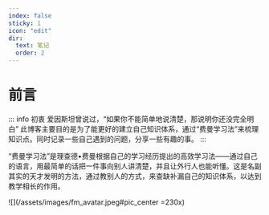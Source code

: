 ```yaml
---
index: false
sticky: 1
icon: "edit"
dir:
  text: 笔记
  order: 2
---
```


# 前言

::: info 初衷
爱因斯坦曾说过，“如果你不能简单地说清楚，那说明你还没完全明白”
此博客主要目的是为了能更好的建立自己知识体系，通过“费曼学习法”来梳理知识点。同时记录一些自己遇到的问题，分享一些有趣的事。
:::

“费曼学习法”是理查德•费曼根据自己的学习经历提出的高效学习法——通过自己的语言，用最简单的话把一件事向别人讲清楚，并且让外行人也能听懂。这是名副其实的天才发明的方法，通过教别人的方式，来查缺补漏自己的知识体系，以达到教学相长的作用。

![](/assets/images/fm_avatar.jpeg#pic_center =230x)

<!-- <AutoCatalog /> -->
